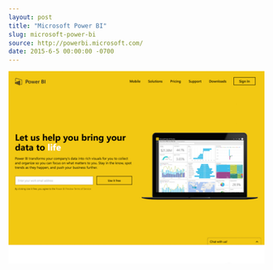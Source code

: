```yaml
---
layout: post
title: "Microsoft Power BI"
slug: microsoft-power-bi
source: http://powerbi.microsoft.com/
date: 2015-6-5 00:00:00 -0700
---
```


<img src="/screenshots/microsoft-power-bi.jpg">
